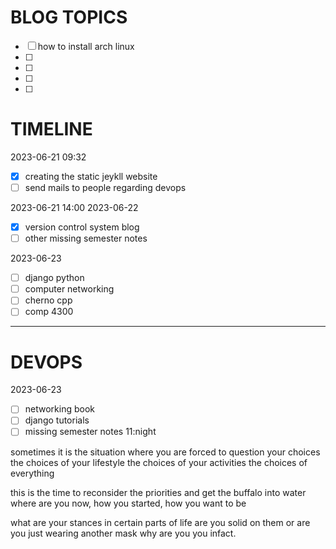 # BLOG TOPICS

- [ ] how to install arch linux
- [ ]
- [ ]
- [ ]
- [ ]

# TIMELINE

2023-06-21 09:32

- [x] creating the static jeykll website
- [ ] send mails to people regarding devops

2023-06-21 14:00
2023-06-22

- [x] version control system blog
- [ ] other missing semester notes

2023-06-23

- [ ] django python
- [ ] computer networking
- [ ] cherno cpp
- [ ] comp 4300

---

# DEVOPS

2023-06-23

- [ ] networking book
- [ ] django tutorials
- [ ] missing semester notes 11:night

sometimes it is the situation where you are forced to question your choices
the choices of your lifestyle
the choices of your activities
the choices of everything

this is the time to reconsider the priorities and get the buffalo into water
where are you now, how you started, how you want to be

what are your stances in certain parts of life
are you solid on them or are you just wearing another mask
why are you you infact.
